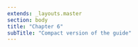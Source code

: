 ```yaml
---
extends: _layouts.master
section: body
title: "Chapter 6"
subTitle: "Compact version of the guide"
---
```



